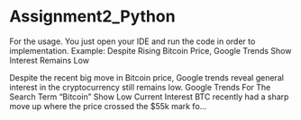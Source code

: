 # Assignment2_Python
For the usage. You just open your IDE and run the code in order to implementation.
Example: 
Despite Rising Bitcoin Price, Google Trends Show Interest Remains Low

Despite the recent big move in Bitcoin price, Google trends reveal general interest in the cryptocurrency still remains low. Google Trends 
For The Search Term &#8220;Bitcoin&#8221; Show Low Current Interest BTC recently had a sharp move up where the price crossed the $55k mark 
fo...
